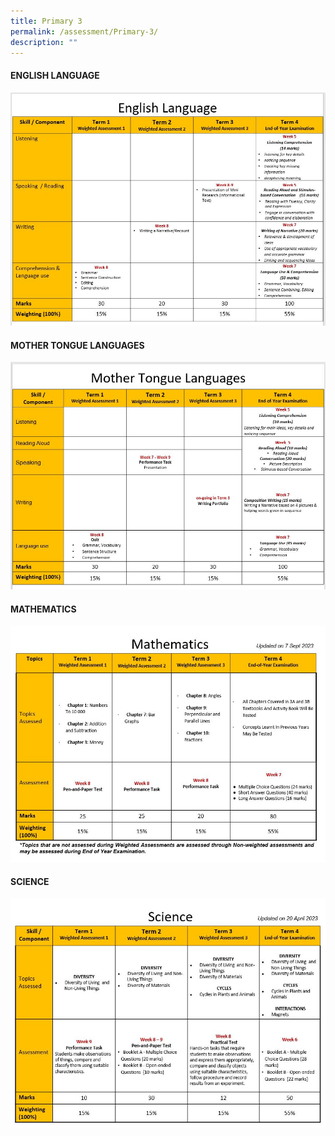 ```yaml
---
title: Primary 3
permalink: /assessment/Primary-3/
description: ""
---
```

#### **ENGLISH LANGUAGE**

![](/images/Fuhua%20Experience/Teaching%20and%20Learning%20@%20Fuhua/Assessment/Primary%203/p3%20english.JPG)

#### **MOTHER TONGUE LANGUAGES**

![](/images/Fuhua%20Experience/Teaching%20and%20Learning%20@%20Fuhua/Assessment/Primary%203/p3%20mtl.JPG)

#### **MATHEMATICS**

![](/images/Fuhua%20Experience/Teaching%20and%20Learning%20@%20Fuhua/Assessment/Primary%203/math%20p3_sep.JPG)

#### **SCIENCE**

![](/images/Fuhua%20Experience/Teaching%20and%20Learning%20@%20Fuhua/Assessment/Primary%203/p3%20science.JPG)